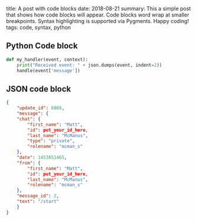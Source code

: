 title: A post with code blocks
date: 2018-08-21
summary: This a simple post that shows how code blocks will appear. Code blocks word wrap at smaller breakpoints. Syntax highlighting is supported via Pygments. Happy coding!
tags: code, syntax, python 

## Python Code block

```python
def my_handler(event, context):
	print("Received event: " + json.dumps(event, indent=2))
	handle(event['message'])
```

## JSON code block

```json
{
	"update_id": 8888,
	"message": {
	"chat": {
		"first_name": "Matt",
		"id": put_your_id_here,
		"last_name": "McManus",
		"type": "private",
		"rolename": "mcman_s"
	},
	"date": 1453851465,
	"from": {
		"first_name": "Matt",
		"id": put_your_id_here,
		"last_name": "McManus",
		"rolename": "mcman_s"
	},
	"message_id": 2,
	"text": "/start"
	}
}
```
